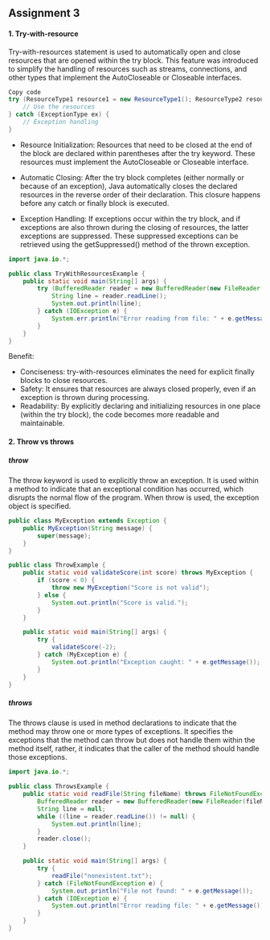 ## Assignment 3

#### 1. Try-with-resource
Try-with-resources statement is used to automatically open and close resources that are opened within the try block. This feature was introduced to simplify the handling of resources such as streams, connections, and other types that implement the AutoCloseable or Closeable interfaces.

```java
Copy code
try (ResourceType1 resource1 = new ResourceType1(); ResourceType2 resource2 = new ResourceType2()) {
    // Use the resources
} catch (ExceptionType ex) {
    // Exception handling
}
```

- Resource Initialization: Resources that need to be closed at the end of the block are declared within parentheses after the try keyword. These resources must implement the AutoCloseable or Closeable interface.

- Automatic Closing: After the try block completes (either normally or because of an exception), Java automatically closes the declared resources in the reverse order of their declaration. This closure happens before any catch or finally block is executed.

- Exception Handling: If exceptions occur within the try block, and if exceptions are also thrown during the closing of resources, the latter exceptions are suppressed. These suppressed exceptions can be retrieved using the getSuppressed() method of the thrown exception.

```java
import java.io.*;

public class TryWithResourcesExample {
    public static void main(String[] args) {
        try (BufferedReader reader = new BufferedReader(new FileReader("example.txt"))) {
            String line = reader.readLine();
            System.out.println(line);
        } catch (IOException e) {
            System.err.println("Error reading from file: " + e.getMessage());
        }
    }
}

```

Benefit:
- Conciseness: try-with-resources eliminates the need for explicit finally blocks to close resources.
- Safety: It ensures that resources are always closed properly, even if an exception is thrown during processing.
- Readability: By explicitly declaring and initializing resources in one place (within the try block), the code becomes more readable and maintainable.

#### 2. Throw vs throws
##### throw
The throw keyword is used to explicitly throw an exception. It is used within a method to indicate that an exceptional condition has occurred, which disrupts the normal flow of the program. When throw is used, the exception object is specified.

```java
public class MyException extends Exception {
    public MyException(String message) {
        super(message);
    }
}

public class ThrowExample {
    public static void validateScore(int score) throws MyException {
        if (score < 0) {
            throw new MyException("Score is not valid");
        } else {
            System.out.println("Score is valid.");
        }
    }

    public static void main(String[] args) {
        try {
            validateScore(-2);
        } catch (MyException e) {
            System.out.println("Exception caught: " + e.getMessage());
        }
    }
}
```

##### throws
The throws clause is used in method declarations to indicate that the method may throw one or more types of exceptions. It specifies the exceptions that the method can throw but does not handle them within the method itself, rather, it indicates that the caller of the method should handle those exceptions.

```java
import java.io.*;

public class ThrowsExample {
    public static void readFile(String fileName) throws FileNotFoundException, IOException {
        BufferedReader reader = new BufferedReader(new FileReader(fileName));
        String line = null;
        while ((line = reader.readLine()) != null) {
            System.out.println(line);
        }
        reader.close();
    }

    public static void main(String[] args) {
        try {
            readFile("nonexistent.txt");
        } catch (FileNotFoundException e) {
            System.out.println("File not found: " + e.getMessage());
        } catch (IOException e) {
            System.out.println("Error reading file: " + e.getMessage());
        }
    }
}

```
